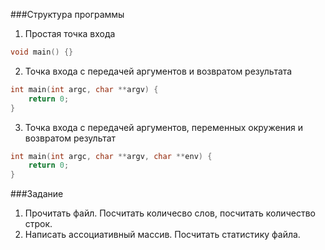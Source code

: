 ###Структура программы

1. Простая точка входа
```cpp
void main() {}
```

2. Точка входа с передачей аргументов и возвратом результата
```cpp
int main(int argc, char **argv) {
    return 0;
}
```

3. Точка входа с передачей аргументов, переменных окружения и возвратом результат
```cpp
int main(int argc, char **argv, char **env) {
    return 0;
}
```

###Задание
1. Прочитать файл. Посчитать количесво слов, посчитать количество строк.
2. Написать ассоциативный массив. Посчитать статистику файла.